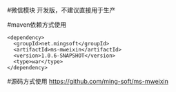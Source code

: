 #微信模块
开发版，不建议直接用于生产

#maven依赖方式使用
```
<dependency>
  <groupId>net.mingsoft</groupId>
  <artifactId>ms-mweixin</artifactId>
  <version>1.0.6-SNAPSHOT</version>
  <type>war</type>
</dependency>

```
#源码方式使用
https://github.com/ming-soft/ms-mweixin
